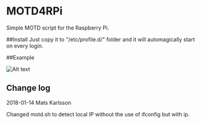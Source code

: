 # MOTD4RPi
Simple MOTD script for the Raspberry Pi.

##Install
Just copy it to "/etc/profile.d/" folder and it will automagically start on every login.

##Example

![Alt text](https://raw.githubusercontent.com/etxahun/MOTD4RPi/master/MOTD_screenshot.jpg "MOTD4RPi Example")

## Change log

2018-01-14 Mats Karlsson

Changed motd.sh to detect local IP without the use of ifconfig but with ip.

